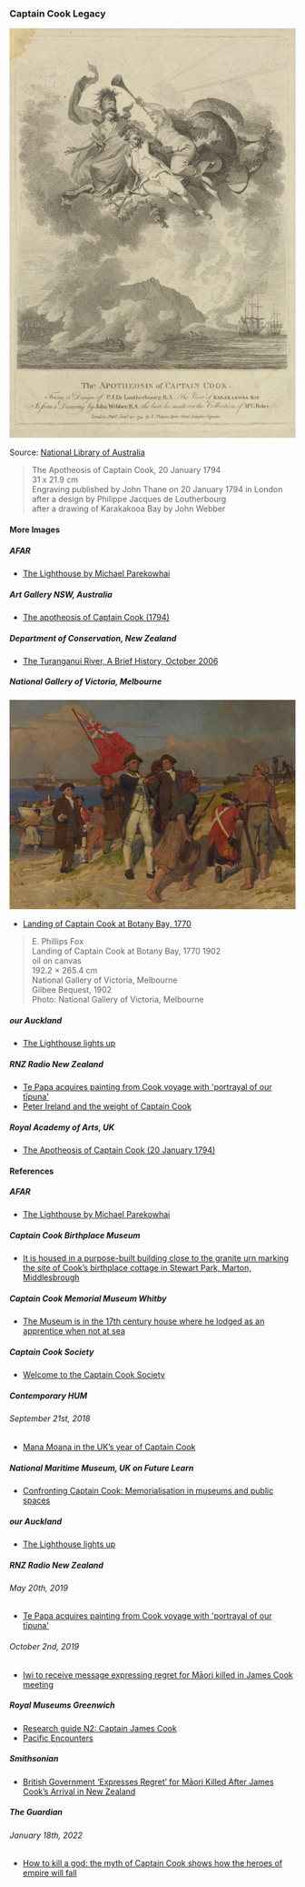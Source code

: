### Captain Cook Legacy

![The apotheosis of Captain Cook](pictures/nla.obj-135692347-1.jpg)

Source: [National Library of Australia](https://catalogue.nla.gov.au/Record/2065859)

> The Apotheosis of Captain Cook, 20 January 1794  
> 31 x 21.9 cm  
> Engraving published by John Thane on 20 January 1794 in London  
> after a design by Philippe Jacques de Loutherbourg  
> after a drawing of Karakakooa Bay by John Webber  

#### More Images

##### AFAR

* [The Lighthouse by Michael Parekowhai](https://www.afar.com/places/the-lighthouse-by-michael-parekowhai-auckland)

##### Art Gallery NSW, Australia

* [The apotheosis of Captain Cook (1794)](https://www.artgallery.nsw.gov.au/collection/works/15.1992/)

##### Department of Conservation, New Zealand

* [The Turanganui River, A Brief History, October 2006](https://www.doc.govt.nz/Documents/conservation/historic/by-region/echb/turanganui-river-history.pdf)

##### National Gallery of Victoria, Melbourne

![Landing of Captain Cook at Botany Bay, 1770](pictures/EPhillipsFOX-LandingofC-Dd102353.jpg)

* [Landing of Captain Cook at Botany Bay, 1770](https://www.ngv.vic.gov.au/explore/collection/work/5576/)

> E. Phillips Fox  
> Landing of Captain Cook at Botany Bay, 1770 1902  
> oil on canvas  
> 192.2 × 265.4 cm  
> National Gallery of Victoria, Melbourne  
> Gilbee Bequest, 1902  
> Photo: National Gallery of Victoria, Melbourne  

##### our Auckland

* [The Lighthouse lights up](https://ourauckland.aucklandcouncil.govt.nz/news/2017/02/the-lighthouse-michael-parekowhai/)

##### RNZ Radio New Zealand

* [Te Papa acquires painting from Cook voyage with 'portrayal of our tīpuna'](https://www.rnz.co.nz/news/national/389655/te-papa-acquires-painting-from-cook-voyage-with-portrayal-of-our-tipuna)
* [Peter Ireland and the weight of Captain Cook](https://www.rnz.co.nz/national/programmes/standing-room-only/audio/2018689935/peter-ireland-and-the-weight-of-captain-cook)

##### Royal Academy of Arts, UK

* [The Apotheosis of Captain Cook (20 January 1794)](https://www.royalacademy.org.uk/art-artists/work-of-art/the-apotheosis-of-captain-cook)

#### References

##### AFAR

* [The Lighthouse by Michael Parekowhai](https://www.afar.com/places/the-lighthouse-by-michael-parekowhai-auckland)

##### Captain Cook Birthplace Museum

* [ It is housed in a purpose-built building close to the granite urn marking the site of Cook’s birthplace cottage in Stewart Park, Marton, Middlesbrough](https://www.captcook-ne.co.uk/ccbm/)

##### Captain Cook Memorial Museum Whitby

* [The Museum is in the 17th century house where he lodged as an apprentice when not at sea](https://www.cookmuseumwhitby.co.uk/)

##### Captain Cook Society

* [Welcome to the Captain Cook Society](https://www.captaincooksociety.com/)

##### Contemporary HUM

###### September 21st, 2018

* [Mana Moana in the UK’s year of Captain Cook](https://contemporaryhum.com/writing/mana-moana-in-the-uks-year-of-captain-cook/)

##### National Maritime Museum, UK on Future Learn

* [Confronting Captain Cook: Memorialisation in museums and public spaces](https://www.futurelearn.com/courses/captain-cook)

##### our Auckland

* [The Lighthouse lights up](https://ourauckland.aucklandcouncil.govt.nz/news/2017/02/the-lighthouse-michael-parekowhai/)

##### RNZ Radio New Zealand

###### May 20th, 2019

* [Te Papa acquires painting from Cook voyage with 'portrayal of our tīpuna'](https://www.rnz.co.nz/news/national/389655/te-papa-acquires-painting-from-cook-voyage-with-portrayal-of-our-tipuna)

###### October 2nd, 2019

* [Iwi to receive message expressing regret for Māori killed in James Cook meeting](https://www.rnz.co.nz/news/te-manu-korihi/400095/iwi-to-receive-message-expressing-regret-for-maori-killed-in-james-cook-meeting)

##### Royal Museums Greenwich

* [Research guide N2: Captain James Cook](https://www.rmg.co.uk/collections/research-guides/research-guide-n2-captain-james-cook)
* [Pacific Encounters](https://www.rmg.co.uk/national-maritime-museum/attractions/sackler-gallery-pacific-encounters)

##### Smithsonian

* [British Government ‘Expresses Regret’ for Māori Killed After James Cook’s Arrival in New Zealand](https://www.smithsonianmag.com/smart-news/british-government-expresses-regret-maori-killed-after-james-cooks-arrival-new-zealand-180973270/)

##### The Guardian

###### January 18th, 2022

* [How to kill a god: the myth of Captain Cook shows how the heroes of empire will fall](https://www.theguardian.com/news/2022/jan/18/how-to-kill-a-god-captain-cook-myth-shows-how-heroes-of-empire-will-fall)


